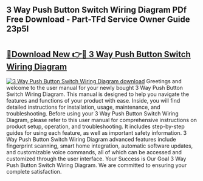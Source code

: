 ## 3 Way Push Button Switch Wiring Diagram PDf Free Download - Part-TFd Service Owner Guide 23p5l

# <h2><a href="http://dfn7r0o.blite.top/?on=3+Way+Push+Button+Switch+Wiring+Diagram">🔗Download New 👉🔴 3 Way Push Button Switch Wiring Diagram</a></h2>

[![3 Way Push Button Switch Wiring Diagram download](https://i.imgur.com/lujVjoI.png)](http://dfn7r0o.blite.top/?on=3+Way+Push+Button+Switch+Wiring+Diagram)
Greetings and welcome to the user manual for your newly bought 3 Way Push Button Switch Wiring Diagram. This manual is designed to help you navigate the features and functions of your product with ease. Inside, you will find detailed instructions for installation, usage, maintenance, and troubleshooting. Before using your 3 Way Push Button Switch Wiring Diagram, please refer to this user manual for comprehensive instructions on product setup, operation, and troubleshooting. It includes step-by-step guides for using each feature, as well as important safety information. 3 Way Push Button Switch Wiring Diagram advanced features include fingerprint scanning, smart home integration, automatic software updates, and customizable voice commands, all of which can be accessed and customized through the user interface. Your Success is Our Goal 3 Way Push Button Switch Wiring Diagram. We are committed to ensuring your complete satisfaction.
